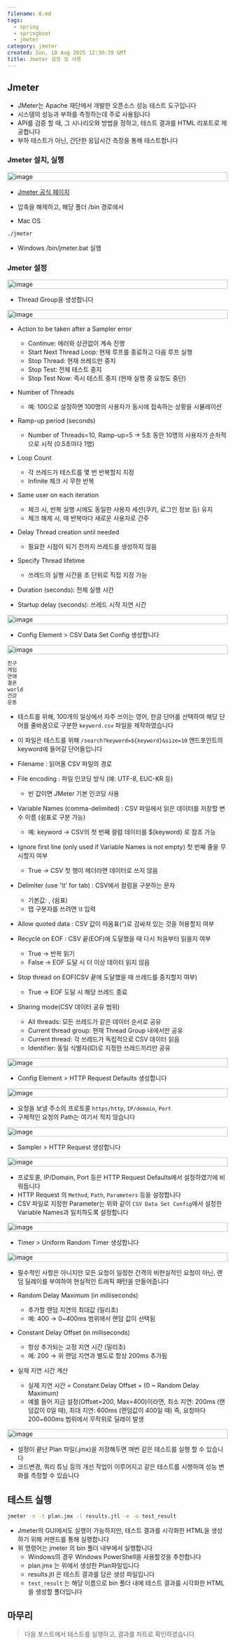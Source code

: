 ```yaml
---
filename: 8.md
tags:
  - spring
  - springboot
  - jmeter
category: jmeter
created: Sun, 10 Aug 2025 12:30:39 GMT
title: Jmeter 설정 및 사용
---
```


## Jmeter

- JMeter는 Apache 재단에서 개발한 오픈소스 성능 테스트 도구입니다
- 시스템의 성능과 부하를 측정하는데 주로 사용됩니다
- API를 검증 할 때, 그 시나리오와 방법을 정하고, 테스트 결과를 HTML 리포트로 제공합니다
- 부하 테스트가 아닌, 간단한 응답시간 측정을 통해 테스트합니다

### Jmeter 설치, 실행

<p style="display:flex;justify-content:center">
  <img src="../../images/8/2.png" width="100%" alt="image"/>
</p>

- [Jmeter 공식 페이지](https://jmeter.apache.org/download_jmeter.cgi)
- 압축을 해제하고, 해당 폴더 /bin 경로에서

- Mac OS

```bash
./jmeter
```

- Windows /bin/jmeter.bat 실행

### Jmeter 설정

<p style="display:flex;justify-content:center">
  <img src="../../images/8/3.png" width="100%" alt="image"/>
</p>

- Thread Group을 생성합니다

<p style="display:flex;justify-content:center">
  <img src="../../images/8/4.png" width="100%" alt="image"/>
</p>

- Action to be taken after a Sampler error

  - Continue: 에러와 상관없이 계속 진행
  - Start Next Thread Loop: 현재 루프를 종료하고 다음 루프 실행
  - Stop Thread: 현재 쓰레드만 중지
  - Stop Test: 전체 테스트 중지
  - Stop Test Now: 즉시 테스트 중지 (현재 실행 중 요청도 중단)

- Number of Threads

  - 예: 100으로 설정하면 100명의 사용자가 동시에 접속하는 상황을 시뮬레이션

- Ramp-up period (seconds)

  - Number of Threads=10, Ramp-up=5 → 5초 동안 10명의 사용자가 순차적으로 시작 (0.5초마다 1명)

- Loop Count

  - 각 쓰레드가 테스트를 몇 번 반복할지 지정
  - Infinite 체크 시 무한 반복

- Same user on each iteration

  - 체크 시, 반복 실행 시에도 동일한 사용자 세션(쿠키, 로그인 정보 등) 유지
  - 체크 해제 시, 매 반복마다 새로운 사용자로 간주

- Delay Thread creation until needed

  - 필요한 시점이 되기 전까지 쓰레드를 생성하지 않음

- Specify Thread lifetime

  - 쓰레드의 실행 시간을 초 단위로 직접 지정 가능

- Duration (seconds): 전체 실행 시간
- Startup delay (seconds): 쓰레드 시작 지연 시간

<p style="display:flex;justify-content:center">
  <img src="../../images/8/5.png" width="100%" alt="image"/>
</p>

- Config Element > CSV Data Set Config 생성합니다

<p style="display:flex;justify-content:center">
  <img src="../../images/8/6.png" width="100%" alt="image"/>
</p>

```bash title="keyword.csv"
친구
게임
연애
결혼
world
건강
운동
```

- 테스트를 위해, 100개의 일상에서 자주 쓰이는 영어, 한글 단어를 선택하여 해당 단어를 줄바꿈으로 구분한 `keyword.csv` 파일을 제작하였습니다

- 이 파일은 테스트를 위해 `/search?keyword=${keyword}&size=10` 엔드포인트의 keyword에 들어갈 단어들입니다

- Filename : 읽어올 CSV 파일의 경로

- File encoding : 파일 인코딩 방식 (예: UTF-8, EUC-KR 등)

  - 빈 값이면 JMeter 기본 인코딩 사용

- Variable Names (comma-delimited) : CSV 파일에서 읽은 데이터를 저장할 변수 이름 (쉼표로 구분 가능)

  - 예: keyword → CSV의 첫 번째 컬럼 데이터를 ${keyword} 로 참조 가능

- Ignore first line (only used if Variable Names is not empty) 첫 번째 줄을 무시할지 여부

  - True → CSV 첫 행이 헤더라면 데이터로 쓰지 않음

- Delimiter (use '\t' for tab) : CSV에서 컬럼을 구분하는 문자

  - 기본값: , (쉼표)
  - 탭 구분자를 쓰려면 \t 입력

- Allow quoted data : CSV 값이 따옴표(")로 감싸져 있는 것을 허용할지 여부

- Recycle on EOF : CSV 끝(EOF)에 도달했을 때 다시 처음부터 읽을지 여부

  - True → 반복 읽기
  - False → EOF 도달 시 더 이상 데이터 읽지 않음

- Stop thread on EOF(CSV 끝에 도달했을 때 쓰레드를 중지할지 여부)

  - True → EOF 도달 시 해당 쓰레드 종료

- Sharing mode(CSV 데이터 공유 범위)
  - All threads: 모든 쓰레드가 같은 데이터 순서로 공유
  - Current thread group: 현재 Thread Group 내에서만 공유
  - Current thread: 각 쓰레드가 독립적으로 CSV 데이터 읽음
  - Identifier: 동일 식별자(ID)로 지정한 쓰레드끼리만 공유

<p style="display:flex;justify-content:center">
  <img src="../../images/8/7.png" width="100%" alt="image"/>
</p>

- Config Element > HTTP Request Defaults 생성합니다

<p style="display:flex;justify-content:center">
  <img src="../../images/8/8.png" width="100%" alt="image"/>
</p>

- 요청을 보낼 주소의 프로토콜 `https/http`, `IP/domain`, `Port`
- 구체적인 요청의 Path는 여기서 적지 않습니다

<p style="display:flex;justify-content:center">
  <img src="../../images/8/9.png" width="100%" alt="image"/>
</p>

- Sampler > HTTP Request 생성합니다

<p style="display:flex;justify-content:center">
  <img src="../../images/8/10.png" width="100%" alt="image"/>
</p>

- 프로토콜, IP/Domain, Port 등은 HTTP Request Defaults에서 설정하였기에 비워둡니다
- HTTP Request 의 `Method`, `Path`, `Parameters` 등을 설정합니다
- CSV 파일로 지정한 Parameter는 위와 같이 `CSV Data Set Config`에서 설정한 Variable Names과 일치하도록 설정합니다

<p style="display:flex;justify-content:center">
  <img src="../../images/8/11.png" width="100%" alt="image"/>
</p>

- Timer > Uniform Random Timer 생성합니다

<p style="display:flex;justify-content:center">
  <img src="../../images/8/12.png" width="100%" alt="image"/>
</p>

- 필수적인 사항은 아니지만 모든 요청이 일정한 간격의 비현실적인 요청이 아닌, 랜덤 딜레이를 부여하여 현실적인 트래픽 패턴을 만들어줍니다

- Random Delay Maximum (in milliseconds)

  - 추가할 랜덤 지연의 최대값 (밀리초)
  - 예: 400 → 0~400ms 범위에서 랜덤 값이 선택됨

- Constant Delay Offset (in milliseconds)

  - 항상 추가되는 고정 지연 시간 (밀리초)
  - 예: 200 → 위 랜덤 지연과 별도로 항상 200ms 추가됨

- 실제 지연 시간 계산
  - 실제 지연 시간 = Constant Delay Offset + (0 ~ Random Delay Maximum)
  - 예를 들어 지금 설정(Offset=200, Max=400)이라면, 최소 지연: 200ms (랜덤값이 0일 때), 최대 지연: 600ms (랜덤값이 400일 때) 즉, 요청마다 200~600ms 범위에서 무작위로 딜레이 발생

<p style="display:flex;justify-content:center">
  <img src="../../images/8/13.png" width="100%" alt="image"/>
</p>

- 설정이 끝난 Plan 파일(.jmx)을 저장해두면 매번 같은 테스트를 실행 할 수 있습니다
- 코드변경, 쿼리 튜닝 등의 개선 작업이 이루어지고 같은 테스트를 시행하여 성능 변화를 측정할 수 있습니다

## 테스트 실행

```bash
jmeter -n -t plan.jmx -l results.jtl -e -o test_result
```

- Jmeter의 GUI에서도 실행이 가능하지만, 테스트 결과를 시각화한 HTML을 생성하기 위해 커맨드를 통해 실행합니다
- 위 명령어는 jmeter 의 bin 폴더 내부에서 실행합니다
  - Windows의 경우 Windows PowerShell을 사용할것을 추천합니다
  - plan.jmx 는 위에서 생성한 Plan파일입니다
  - results.jtl 은 테스트 결과를 담은 생성 파일입니다
  - `test_result` 는 해당 이름으로 bin 폴더 내에 테스트 결과를 시각화한 HTML을 생성할 폴더입니다

## 마무리

> 다음 포스트에서 테스트를 실행하고, 결과를 차트로 확인하겠습니다